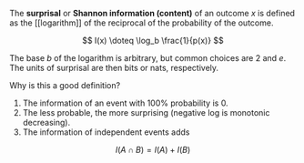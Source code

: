 The **surprisal** or **Shannon information (content)** of an outcome $x$ is defined as the [[logarithm]] of the reciprocal of the probability of the outcome. 

$$
I(x) \doteq \log_b \frac{1}{p(x)}
$$

The base $b$ of the logarithm is arbitrary, but common choices are 2 and $e$. The units of surprisal are then bits or nats, respectively.

Why is this a good definition?

1. The information of an event with 100% probability is 0.
2. The less probable, the more surprising (negative log is monotonic decreasing).
3. The information of independent events adds

$$
I(A \cap B) = I(A) + I(B)
$$